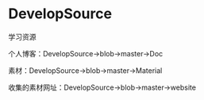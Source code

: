 # DevelopSource
 学习资源

个人博客：DevelopSource->blob->master->Doc

素材：DevelopSource->blob->master->Material

收集的素材网址：DevelopSource->blob->master->website
